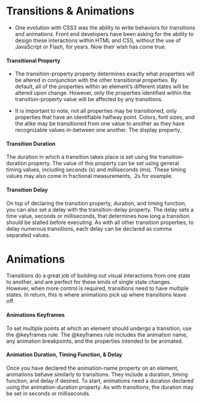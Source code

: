 # Transitions & Animations
* One evolution with CSS3 was the ability to write behaviors for transitions and animations. Front end developers have been asking for the ability to design these interactions within HTML and CSS, without the use of JavaScript or Flash, for years. Now their wish has come true.
#### Transitional Property
- The transition-property property determines exactly what properties will be altered in conjunction with the other transitional properties. By default, all of the properties within an element’s different states will be altered upon change. However, only the properties identified within the transition-property value will be affected by any transitions.

- It is important to note, not all properties may be transitioned, only properties that have an identifiable halfway point. Colors, font sizes, and the alike may be transitioned from one value to another as they have recognizable values in-between one another. The display property, 

#### Transition Duration
The duration in which a transition takes place is set using the transition-duration property. The value of this property can be set using general timing values, including seconds (s) and milliseconds (ms). These timing values may also come in fractional measurements, .2s for example.
#### Transition Delay
On top of declaring the transition property, duration, and timing function, you can also set a delay with the transition-delay property. The delay sets a time value, seconds or milliseconds, that determines how long a transition should be stalled before executing. As with all other transition properties, to delay numerous transitions, each delay can be declared as comma separated values.

# Animations
Transitions do a great job of building out visual interactions from one state to another, and are perfect for these kinds of single state changes. However, when more control is required, transitions need to have multiple states. In return, this is where animations pick up where transitions leave off.

#### Animations Keyframes
To set multiple points at which an element should undergo a transition, use the @keyframes rule. The @keyframes rule includes the animation name, any animation breakpoints, and the properties intended to be animated.

#### Animation Duration, Timing Function, & Delay
Once you have declared the animation-name property on an element, animations behave similarly to transitions. They include a duration, timing function, and delay if desired. To start, animations need a duration declared using the animation-duration property. As with transitions, the duration may be set in seconds or milliseconds.
